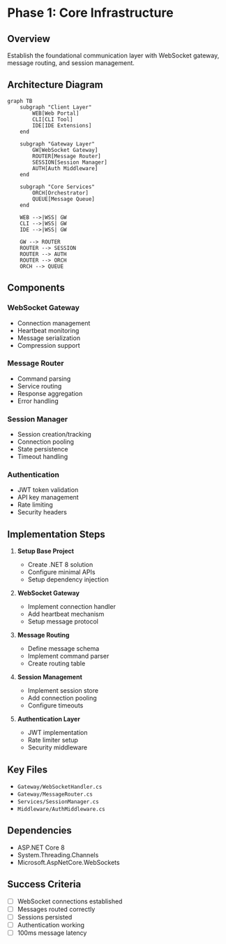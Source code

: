 # Phase 1: Core Infrastructure

## Overview
Establish the foundational communication layer with WebSocket gateway, message routing, and session management.

## Architecture Diagram
```mermaid
graph TB
    subgraph "Client Layer"
        WEB[Web Portal]
        CLI[CLI Tool]
        IDE[IDE Extensions]
    end
    
    subgraph "Gateway Layer"
        GW[WebSocket Gateway]
        ROUTER[Message Router]
        SESSION[Session Manager]
        AUTH[Auth Middleware]
    end
    
    subgraph "Core Services"
        ORCH[Orchestrator]
        QUEUE[Message Queue]
    end
    
    WEB -->|WSS| GW
    CLI -->|WSS| GW
    IDE -->|WSS| GW
    
    GW --> ROUTER
    ROUTER --> SESSION
    ROUTER --> AUTH
    ROUTER --> ORCH
    ORCH --> QUEUE
```

## Components

### WebSocket Gateway
- Connection management
- Heartbeat monitoring
- Message serialization
- Compression support

### Message Router
- Command parsing
- Service routing
- Response aggregation
- Error handling

### Session Manager
- Session creation/tracking
- Connection pooling
- State persistence
- Timeout handling

### Authentication
- JWT token validation
- API key management
- Rate limiting
- Security headers

## Implementation Steps

1. **Setup Base Project**
   - Create .NET 8 solution
   - Configure minimal APIs
   - Setup dependency injection

2. **WebSocket Gateway**
   - Implement connection handler
   - Add heartbeat mechanism
   - Setup message protocol

3. **Message Routing**
   - Define message schema
   - Implement command parser
   - Create routing table

4. **Session Management**
   - Implement session store
   - Add connection pooling
   - Configure timeouts

5. **Authentication Layer**
   - JWT implementation
   - Rate limiter setup
   - Security middleware

## Key Files
- `Gateway/WebSocketHandler.cs`
- `Gateway/MessageRouter.cs`
- `Services/SessionManager.cs`
- `Middleware/AuthMiddleware.cs`

## Dependencies
- ASP.NET Core 8
- System.Threading.Channels
- Microsoft.AspNetCore.WebSockets

## Success Criteria
- [ ] WebSocket connections established
- [ ] Messages routed correctly
- [ ] Sessions persisted
- [ ] Authentication working
- [ ] 100ms message latency